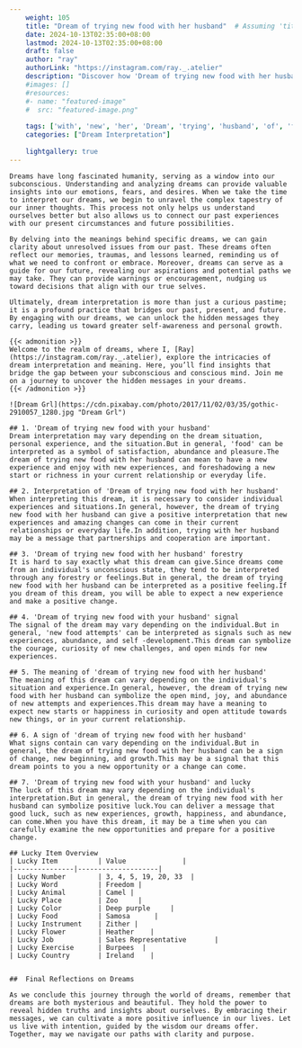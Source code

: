 ```yaml
---
    weight: 105
    title: "Dream of trying new food with her husband"  # Assuming 'title' column exists
    date: 2024-10-13T02:35:00+08:00
    lastmod: 2024-10-13T02:35:00+08:00
    draft: false
    author: "ray"
    authorLink: "https://instagram.com/ray._.atelier"
    description: "Discover how 'Dream of trying new food with her husband' can interpret your future and uncover its significant meanings in your life."
    #images: []
    #resources:
    #- name: "featured-image"
    #  src: "featured-image.png"
    
    tags: ['with', 'new', 'her', 'Dream', 'trying', 'husband', 'of', 'food']
    categories: ["Dream Interpretation"]
    
    lightgallery: true
---
```

    
    Dreams have long fascinated humanity, serving as a window into our subconscious. Understanding and analyzing dreams can provide valuable insights into our emotions, fears, and desires. When we take the time to interpret our dreams, we begin to unravel the complex tapestry of our inner thoughts. This process not only helps us understand ourselves better but also allows us to connect our past experiences with our present circumstances and future possibilities.
    
    By delving into the meanings behind specific dreams, we can gain clarity about unresolved issues from our past. These dreams often reflect our memories, traumas, and lessons learned, reminding us of what we need to confront or embrace. Moreover, dreams can serve as a guide for our future, revealing our aspirations and potential paths we may take. They can provide warnings or encouragement, nudging us toward decisions that align with our true selves.
    
    Ultimately, dream interpretation is more than just a curious pastime; it is a profound practice that bridges our past, present, and future. By engaging with our dreams, we can unlock the hidden messages they carry, leading us toward greater self-awareness and personal growth.
    
    {{< admonition >}}
    Welcome to the realm of dreams, where I, [Ray](https://instagram.com/ray._.atelier), explore the intricacies of dream interpretation and meaning. Here, you’ll find insights that bridge the gap between your subconscious and conscious mind. Join me on a journey to uncover the hidden messages in your dreams.
    {{< /admonition >}}
    
    ![Dream Grl](https://cdn.pixabay.com/photo/2017/11/02/03/35/gothic-2910057_1280.jpg "Dream Grl")
    
    ## 1. 'Dream of trying new food with your husband'
    Dream interpretation may vary depending on the dream situation, personal experience, and the situation.But in general, 'food' can be interpreted as a symbol of satisfaction, abundance and pleasure.The dream of trying new food with her husband can mean to have a new experience and enjoy with new experiences, and foreshadowing a new start or richness in your current relationship or everyday life.
    
    ## 2. Interpretation of 'Dream of trying new food with her husband'
    When interpreting this dream, it is necessary to consider individual experiences and situations.In general, however, the dream of trying new food with her husband can give a positive interpretation that new experiences and amazing changes can come in their current relationships or everyday life.In addition, trying with her husband may be a message that partnerships and cooperation are important.
    
    ## 3. 'Dream of trying new food with her husband' forestry
    It is hard to say exactly what this dream can give.Since dreams come from an individual's unconscious state, they tend to be interpreted through any forestry or feelings.But in general, the dream of trying new food with her husband can be interpreted as a positive feeling.If you dream of this dream, you will be able to expect a new experience and make a positive change.
    
    ## 4. 'Dream of trying new food with your husband' signal
    The signal of the dream may vary depending on the individual.But in general, 'new food attempts' can be interpreted as signals such as new experiences, abundance, and self -development.This dream can symbolize the courage, curiosity of new challenges, and open minds for new experiences.
    
    ## 5. The meaning of 'dream of trying new food with her husband'
    The meaning of this dream can vary depending on the individual's situation and experience.In general, however, the dream of trying new food with her husband can symbolize the open mind, joy, and abundance of new attempts and experiences.This dream may have a meaning to expect new starts or happiness in curiosity and open attitude towards new things, or in your current relationship.
    
    ## 6. A sign of 'dream of trying new food with her husband'
    What signs contain can vary depending on the individual.But in general, the dream of trying new food with her husband can be a sign of change, new beginning, and growth.This may be a signal that this dream points to you a new opportunity or a change can come.
    
    ## 7. 'Dream of trying new food with your husband' and lucky
    The luck of this dream may vary depending on the individual's interpretation.But in general, the dream of trying new food with her husband can symbolize positive luck.You can deliver a message that good luck, such as new experiences, growth, happiness, and abundance, can come.When you have this dream, it may be a time when you can carefully examine the new opportunities and prepare for a positive change.
    
    ## Lucky Item Overview
    | Lucky Item          | Value              |
    |---------------|--------------------|
    | Lucky Number        | 3, 4, 5, 19, 20, 33  |
    | Lucky Word          | Freedom |
    | Lucky Animal        | Camel |
    | Lucky Place         | Zoo     |
    | Lucky Color         | Deep purple     |
    | Lucky Food          | Samosa      |
    | Lucky Instrument    | Zither |
    | Lucky Flower        | Heather    |
    | Lucky Job           | Sales Representative       |
    | Lucky Exercise      | Burpees  |
    | Lucky Country       | Ireland    |
    
    
    ##  Final Reflections on Dreams
    
    As we conclude this journey through the world of dreams, remember that dreams are both mysterious and beautiful. They hold the power to reveal hidden truths and insights about ourselves. By embracing their messages, we can cultivate a more positive influence in our lives. Let us live with intention, guided by the wisdom our dreams offer. Together, may we navigate our paths with clarity and purpose.
    